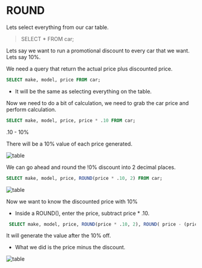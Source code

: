 # ROUND

Lets select everything from our car table.

> SELECT \* FROM car;

Lets say we want to run a promotional discount to every car that we want. Lets say 10%.

We need a query that return the actual price plus discounted price.

```sql
SELECT make, model, price FROM car;
```

- It will be the same as selecting everything on the table.

Now we need to do a bit of calculation, we need to grab the car price and perform calculation.

```sql
SELECT make, model, price, price * .10 FROM car;
```

.10 - 10%

There will be a 10% value of each price generated.

<img src="./img/round1.png" alt="table">

We can go ahead and round the !0% discount into 2 decimal places.

```SQL
SELECT make, model, price, ROUND(price * .10, 2) FROM car;
```

<img src="./img/round-2.png" alt="table">

Now we want to know the discounted price with 10%

- Inside a ROUND(), enter the price, subtract price \* .10.

```sql
 SELECT make, model, price, ROUND(price * .10, 2), ROUND( price - (price * .10), 2) FROM car;
```

It will generate the value after the 10% off.

- What we did is the price minus the discount.

 <img src="./img/round-3.png" alt="table">